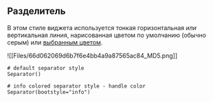 [](https://github.com/israel-dryer/ttkbootstrap/edit/master/docs/styleguide/separator.md "Отредактируйте эту страницу")

## Разделитель

В этом стиле виджета используется тонкая горизонтальная _или_ вертикальная линия, нарисованная цветом по умолчанию (обычно серым) или [выбранным цветом](https://ttkbootstrap.readthedocs.io/en/latest/styleguide/#colors).

![[Files/66d062069d6b7f6e4bb4a9a87565ac84_MD5.png]]

```
# default separator style
Separator()

# info colored separator style - handle color
Separator(bootstyle="info")

```